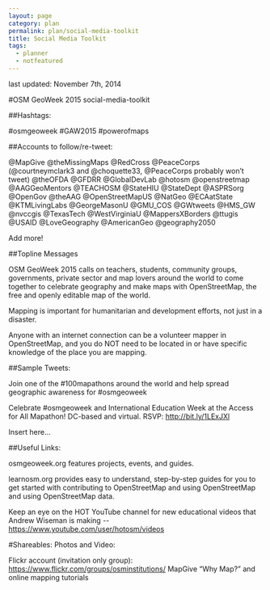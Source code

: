 ```yaml
---
layout: page
category: plan
permalink: plan/social-media-toolkit
title: Social Media Toolkit
tags:
  - planner
  - notfeatured
---
```


last updated: November 7th, 2014

#OSM GeoWeek 2015 social-media-toolkit

##Hashtags:

\#osmgeoweek
\#GAW2015
\#powerofmaps

##Accounts to follow/re-tweet:

@MapGive
@theMissingMaps
@RedCross
@PeaceCorps (@courtneymclark3 and @choquette33, @PeaceCorps probably won’t tweet)
@theOFDA
@GFDRR
@GlobalDevLab
@hotosm
@openstreetmap
@AAGGeoMentors
@TEACHOSM
@StateHIU
@StateDept
@ASPRSorg
@OpenGov
@theAAG
@OpenStreetMapUS
@NatGeo
@ECAatState
@KTMLivingLabs
@GeorgeMasonU
@GMU_COS
@GWtweets
@HMS_GW
@nvccgis
@TexasTech
@WestVirginiaU
@MappersXBorders
@ttugis
@USAID
@LoveGeography
@AmericanGeo
@geography2050

Add more!

##Topline Messages

OSM GeoWeek 2015 calls on teachers, students, community groups, governments, private sector and map lovers around the world to come together to celebrate geography and make maps with OpenStreetMap, the free and openly editable map of the world.

Mapping is important for humanitarian and development efforts, not just in a disaster.

Anyone with an internet connection can be a volunteer mapper in OpenStreetMap, and you do NOT need to be located in or have specific knowledge of the place you are mapping.

##Sample Tweets:

Join one of the #100mapathons around the world and help spread geographic awareness for #osmgeoweek

Celebrate #osmgeoweek and International Education Week at the Access for All Mapathon! DC-based and virtual. RSVP: http://bit.ly/1LExJXl

Insert here...

##Useful Links:

osmgeoweek.org features projects, events, and guides.

learnosm.org provides easy to understand, step-by-step guides for you to get started with contributing to OpenStreetMap and using OpenStreetMap and using OpenStreetMap data.

Keep an eye on the HOT YouTube channel for new educational videos that Andrew Wiseman is making -- https://www.youtube.com/user/hotosm/videos

#Shareables: Photos and Video:

Flickr account (invitation only group): https://www.flickr.com/groups/osminstitutions/
MapGive “Why Map?” and online mapping tutorials



